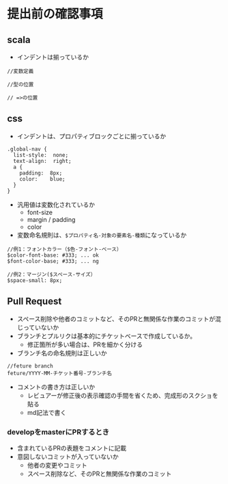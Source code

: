 # 提出前の確認事項
## scala 
- インデントは揃っているか
```
//変数定義

//型の位置

// =>の位置

```

## css
- インデントは、プロパティブロックごとに揃っているか
```
.global-nav {
  list-style:  none;
  text-align:  right;
  a {
    padding:  8px;
    color:    blue;
  }
}
```
- 汎用値は変数化されているか
  - font-size
  - margin / padding
  - color 
- 変数命名規則は、`$プロパティ名-対象の要素名-種類`になっているか  
```
//例1：フォントカラー（$色-フォント-ベース）
$color-font-base: #333; ... ok
$font-color-base; #333; ... ng 

//例2：マージン($スペース-サイズ）
$space-small: 8px;
```

## Pull Request
- スペース削除や他者のコミットなど、そのPRと無関係な作業のコミットが混じっていないか
- ブランチとプルリクは基本的にチケットベースで作成しているか。
  - 修正箇所が多い場合は、PRを細かく分ける
- ブランチ名の命名規則は正しいか
```
//feture branch 
feture/YYYY-MM-チケット番号-ブランチ名
```
- コメントの書き方は正しいか
  - レビュアーが修正後の表示確認の手間を省くため、完成形のスクショを貼る
  - md記法で書く

### developをmasterにPRするとき
- 含まれているPRの表題をコメントに記載
- 意図しないコミットが入っていないか
  - 他者の変更やコミット
  - スペース削除など、そのPRと無関係な作業のコミット
